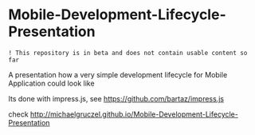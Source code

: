 Mobile-Development-Lifecycle-Presentation
=========================================

```
! This repository is in beta and does not contain usable content so far
```

A presentation how a very simple development lifecycle for Mobile Application could look like

Its done with impress.js, see https://github.com/bartaz/impress.js

check http://michaelgruczel.github.io/Mobile-Development-Lifecycle-Presentation
